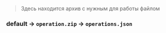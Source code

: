 > Здесь находится архив с нужным для работы файлом


### default -> ```operation.zip``` -> ```operations.json```
